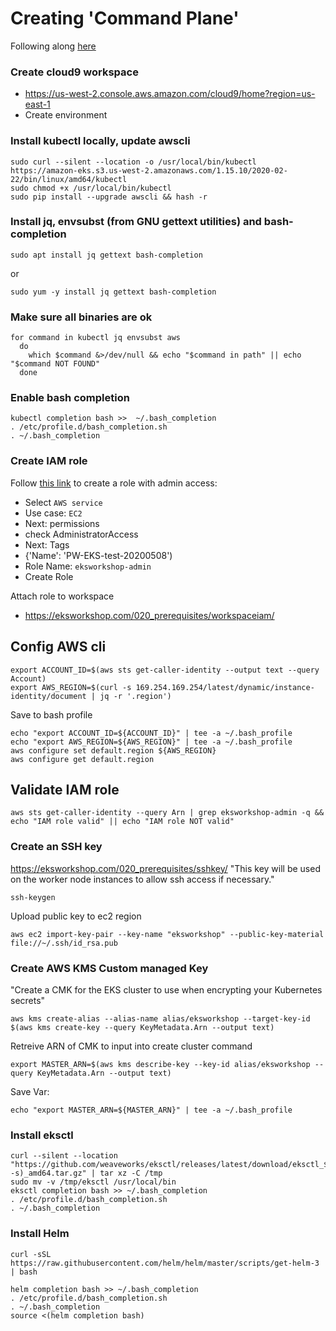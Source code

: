 # Creating 'Command Plane'

Following along [here](https://eksworkshop.com/030_eksctl/launcheks/)

### Create cloud9 workspace
  - https://us-west-2.console.aws.amazon.com/cloud9/home?region=us-east-1
  - Create environment 

### Install kubectl locally, update awscli
```
sudo curl --silent --location -o /usr/local/bin/kubectl https://amazon-eks.s3.us-west-2.amazonaws.com/1.15.10/2020-02-22/bin/linux/amd64/kubectl
sudo chmod +x /usr/local/bin/kubectl
sudo pip install --upgrade awscli && hash -r
```

### Install jq, envsubst (from GNU gettext utilities) and bash-completion
```
sudo apt install jq gettext bash-completion
```
or
```
sudo yum -y install jq gettext bash-completion
```

### Make sure all binaries are ok
```
for command in kubectl jq envsubst aws
  do
    which $command &>/dev/null && echo "$command in path" || echo "$command NOT FOUND"
  done
```

### Enable bash completion
```
kubectl completion bash >>  ~/.bash_completion
. /etc/profile.d/bash_completion.sh
. ~/.bash_completion
```
    
### Create IAM role
Follow [this link](https://console.aws.amazon.com/iam/home#/roles$new?step=review&commonUseCase=EC2%2BEC2&selectedUseCase=EC2&policies=arn:aws:iam::aws:policy%2FAdministratorAccess) to create a role with admin access:
  - Select `AWS service`
  - Use case: `EC2`
  - Next: permissions
  - check AdministratorAccess
  - Next: Tags
  - {'Name': 'PW-EKS-test-20200508')
  - Role Name: `eksworkshop-admin`
  - Create Role

Attach role to workspace
  - https://eksworkshop.com/020_prerequisites/workspaceiam/

## Config AWS cli
```
export ACCOUNT_ID=$(aws sts get-caller-identity --output text --query Account)
export AWS_REGION=$(curl -s 169.254.169.254/latest/dynamic/instance-identity/document | jq -r '.region')
```

Save to bash profile
```
echo "export ACCOUNT_ID=${ACCOUNT_ID}" | tee -a ~/.bash_profile
echo "export AWS_REGION=${AWS_REGION}" | tee -a ~/.bash_profile
aws configure set default.region ${AWS_REGION}
aws configure get default.region
```

## Validate IAM role
```
aws sts get-caller-identity --query Arn | grep eksworkshop-admin -q && echo "IAM role valid" || echo "IAM role NOT valid"
```


### Create an SSH key 

https://eksworkshop.com/020_prerequisites/sshkey/
"This key will be used on the worker node instances to allow ssh access if necessary."

```
ssh-keygen
```

Upload public key to ec2 region
```
aws ec2 import-key-pair --key-name "eksworkshop" --public-key-material file://~/.ssh/id_rsa.pub
```

### Create AWS KMS Custom managed Key
"Create a CMK for the EKS cluster to use when encrypting your Kubernetes secrets"
```
aws kms create-alias --alias-name alias/eksworkshop --target-key-id $(aws kms create-key --query KeyMetadata.Arn --output text)
```

Retreive ARN of CMK to input into create cluster command
```
export MASTER_ARN=$(aws kms describe-key --key-id alias/eksworkshop --query KeyMetadata.Arn --output text)
```

Save Var:
```
echo "export MASTER_ARN=${MASTER_ARN}" | tee -a ~/.bash_profile
```

### Install eksctl
```
curl --silent --location "https://github.com/weaveworks/eksctl/releases/latest/download/eksctl_$(uname -s)_amd64.tar.gz" | tar xz -C /tmp
sudo mv -v /tmp/eksctl /usr/local/bin
eksctl completion bash >> ~/.bash_completion
. /etc/profile.d/bash_completion.sh
. ~/.bash_completion
```

### Install Helm
```
curl -sSL https://raw.githubusercontent.com/helm/helm/master/scripts/get-helm-3 | bash
```

```
helm completion bash >> ~/.bash_completion
. /etc/profile.d/bash_completion.sh
. ~/.bash_completion
source <(helm completion bash)
```
